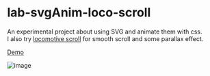 # lab-svgAnim-loco-scroll

An experimental project about using SVG and animate them with css.  
I also try [locomotive scroll](https://github.com/locomotivemtl/locomotive-scroll) for smooth scroll and some parallax effect.  

[Demo](https://lab-mysvg-loco.herokuapp.com/)

![image](https://user-images.githubusercontent.com/98763680/156521293-ecd96f1e-c54b-43b3-aae0-874c415688c8.png)


